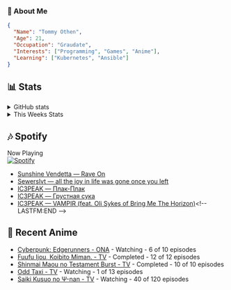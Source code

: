 ### 👋 About Me
```json
{
  "Name": "Tommy Othen",
  "Age": 21,
  "Occupation": "Graudate",
  "Interests": ["Programming", "Games", "Anime"],
  "Learning": ["Kubernetes", "Ansible"]
}
```

## 📊 Stats
<details>
  <summary>GitHub stats</summary>
  <a href="https://github.com/anuraghazra/github-readme-stats">
    <img src="https://github-readme-stats.vercel.app/api?username=tommyothen&show_icons=true&count_private=true&hide=prs,issues">
  </a>
</details>

<details>
  <summary>This Weeks Stats</summary>
  <a href="https://github.com/anuraghazra/github-readme-stats">
    <img src="https://github-readme-stats.vercel.app/api/wakatime?username=tommyothen&cache_seconds=1800&custom_title=Top%20Languages">
  </a>
</details>

## 🎶 Spotify
Now Playing\
[![Spotify](https://novatorem-dasushiasian.vercel.app/api/spotify)](https://open.spotify.com/user/g90805640970)
<!-- LASTFM:START -->
* [Sunshine Vendetta — Rave On](https://www.last.fm/music/Sunshine+Vendetta/_/Rave+On)
* [Sewerslvt — all the joy in life was gone once you left](https://www.last.fm/music/Sewerslvt/_/all+the+joy+in+life+was+gone+once+you+left)
* [IC3PEAK — Плак-Плак](https://www.last.fm/music/IC3PEAK/_/%D0%9F%D0%BB%D0%B0%D0%BA-%D0%9F%D0%BB%D0%B0%D0%BA)
* [IC3PEAK — Грустная сука](https://www.last.fm/music/IC3PEAK/_/%D0%93%D1%80%D1%83%D1%81%D1%82%D0%BD%D0%B0%D1%8F+%D1%81%D1%83%D0%BA%D0%B0)
* [IC3PEAK — VAMPIR &lpar;feat. Oli Sykes of Bring Me The Horizon&rpar;](https://www.last.fm/music/IC3PEAK/_/VAMPIR+&lpar;feat.+Oli+Sykes+of+Bring+Me+The+Horizon&rpar;)<!-- LASTFM:END -->

## 🗻 Recent Anime
<!-- ANIME-LIST:START -->
* [Cyberpunk: Edgerunners - ONA](https://myanimelist.net/anime/42310/Cyberpunk__Edgerunners) - Watching - 6 of 10 episodes
* [Fuufu Ijou, Koibito Miman. - TV](https://myanimelist.net/anime/50425/Fuufu_Ijou_Koibito_Miman) - Completed - 12 of 12 episodes
* [Shinmai Maou no Testament Burst - TV](https://myanimelist.net/anime/30363/Shinmai_Maou_no_Testament_Burst) - Completed - 10 of 10 episodes
* [Odd Taxi - TV](https://myanimelist.net/anime/46102/Odd_Taxi) - Watching - 1 of 13 episodes
* [Saiki Kusuo no Ψ-nan - TV](https://myanimelist.net/anime/33255/Saiki_Kusuo_no_Ψ-nan) - Watching - 40 of 120 episodes<!-- ANIME-LIST:END -->
